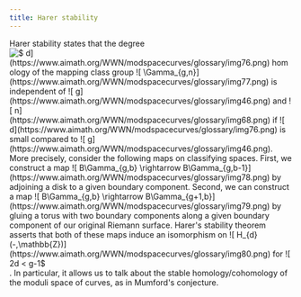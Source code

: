 ```yaml
---
title: Harer stability
---
```


Harer stability states that the degree ![$ d$](https://www.aimath.org/WWN/modspacecurves/glossary/img76.png) homology of the mapping class group ![$ \Gamma_{g,n}$](https://www.aimath.org/WWN/modspacecurves/glossary/img77.png) is independent of ![$ g$](https://www.aimath.org/WWN/modspacecurves/glossary/img46.png) and ![$ n$](https://www.aimath.org/WWN/modspacecurves/glossary/img68.png) if ![$ d$](https://www.aimath.org/WWN/modspacecurves/glossary/img76.png) is small compared to ![$ g$](https://www.aimath.org/WWN/modspacecurves/glossary/img46.png). More precisely, consider the following maps on classifying spaces. First, we construct a map ![$ B\Gamma_{g,b}
\rightarrow B\Gamma_{g,b-1}$](https://www.aimath.org/WWN/modspacecurves/glossary/img78.png) by adjoining a disk to a given boundary component. Second, we can construct a map ![$ B\Gamma_{g,b} \rightarrow
B\Gamma_{g+1,b}$](https://www.aimath.org/WWN/modspacecurves/glossary/img79.png) by gluing a torus with two boundary components along a given boundary component of our original Riemann surface. Harer's stability theorem asserts that both of these maps induce an isomorphism on ![$ H_{d}(-,\mathbb{Z})$](https://www.aimath.org/WWN/modspacecurves/glossary/img80.png) for ![$ 2d < g-1$](https://www.aimath.org/WWN/modspacecurves/glossary/img81.png). In particular, it allows us to talk about the stable homology/cohomology of the moduli space of curves, as in Mumford's conjecture.

